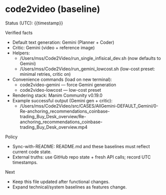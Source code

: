 # code2video (baseline)

Status (UTC): {{timestamp}}

Verified facts
- Default text generation: Gemini (Planner + Coder)
- Critic: Gemini (video + reference image)
- Helpers:
  - /Users/mss/Code2Video/run_single_infisical_dev.sh (now defaults to Gemini)
  - /Users/mss/Code2Video/run_gemini_lowcost.sh (low-cost preset: minimal retries, critic on)
- Convenience commands (load on new terminal):
  - code2video-gemini — force Gemini generation
  - code2video-lowcost — low-cost preset
- Rendering stack: Manim Community v0.19.0
- Example successful output (Gemini gen + critic):
  - /Users/mss/Code2Video/src/CASES/AllGemini-DEFAULT_Gemini/0-Re-anchoring_recommendations_coinbase-trading_Buy_Desk_overview/Re-anchoring_recommendations_coinbase-trading_Buy_Desk_overview.mp4

Policy
- Sync-with-README: README.md and these baselines must reflect current code state.
- External truths: use GitHub repo state + fresh API calls; record UTC timestamps.

Next
- Keep this file updated after functional changes.
- Expand technical/system baselines as features change.
